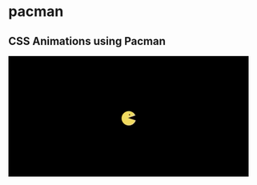 # pacman
## CSS Animations using Pacman<br>
![](https://github.com/DrVicki/pacman/blob/main/demogif.gif)<br>
